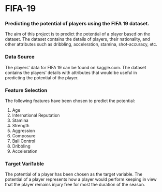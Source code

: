 # FIFA-19
### Predicting the potential of players using the FIFA 19 dataset.
The aim of this project is to predict the potential of a player based on the dataset. The dataset contains the details of players, their nationality, and other attributes such as dribbling, acceleration, stamina, shot-accuracy, etc.
### Data Source
The players’ data for FIFA 19 can be found on kaggle.com. The dataset contains the players’ details with attributes that would be useful in predicting the potential of the player.
### Feature Selection
The following features have been chosen to predict the potential:
1. Age
2. International Reputation
3. Stamina
4. Strength
5. Aggression
6. Composure
7. Ball Control
8. Dribbling
9. Acceleration
### Target Vari1able
The potential of a player has been chosen as the target variable. The potential of a player represents how a player would perform keeping in view that the player remains injury free for most the duration of the season.
